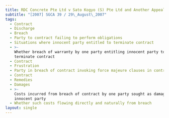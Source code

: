 ```yaml
---
title: RDC Concrete Pte Ltd v Sato Kogyo (S) Pte Ltd and Another Appeal
subtitle: "[2007] SGCA 39 / 29\_August\_2007"
tags:
  - Contract
  - Discharge
  - Breach
  - Party to contract failing to perform obligations
  - Situations where innocent party entitled to terminate contract
  - >-
    Whether breach of warranty by one party entitling innocent party to
    terminate contract
  - Contract
  - Frustration
  - Party in breach of contract invoking force majeure clauses in contract
  - Contract
  - Remedies
  - Damages
  - >-
    Costs incurred from breach of contract by one party sought as damages by
    innocent party
  - Whether such costs flowing directly and naturally from breach
layout: single
---
```


